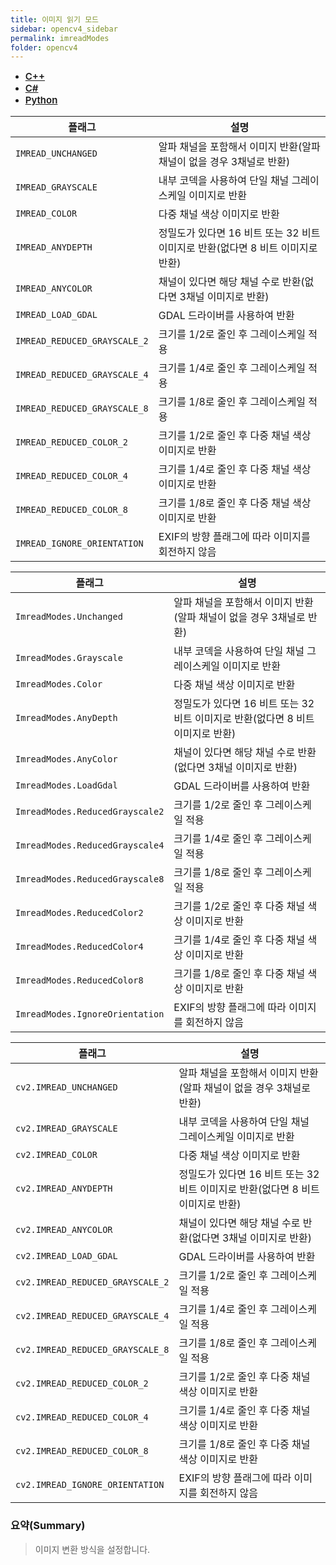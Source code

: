 ```yaml
---
title: 이미지 읽기 모드
sidebar: opencv4_sidebar
permalink: imreadModes
folder: opencv4
---
```


<ul id="profileTabs" class="nav nav-tabs">
    <li class="active"><a class="noCrossRef" href="#L1" data-toggle="tab" style="width: 100px; text-align: center; font-weight: 600; font-size: 15px;">C++</a></li>
    <li><a class="noCrossRef" href="#L2" data-toggle="tab" style="width: 100px; text-align: center; font-weight: 600; font-size: 15px;">C#</a></li>
    <li><a class="noCrossRef" href="#L3" data-toggle="tab" style="width: 100px; text-align: center; font-weight: 600; font-size: 15px;">Python</a></li>
</ul>

<div class="tab-content">
<div role="tabpanel" class="tab-pane active" id="L1" markdown="1">

| 플래그             | 설명                                                             |
| ----------------- | ---------------------------------------------------------------- | 
| `IMREAD_UNCHANGED` | 알파 채널을 포함해서 이미지 반환(알파 채널이 없을 경우 3채널로 반환) | 
| `IMREAD_GRAYSCALE` | 내부 코덱을 사용하여 단일 채널 그레이스케일 이미지로 반환 | 
| `IMREAD_COLOR` | 다중 채널 색상 이미지로 반환 | 
| `IMREAD_ANYDEPTH` | 정밀도가 있다면 16 비트 또는 32 비트 이미지로 반환(없다면 8 비트 이미지로 반환) | 
| `IMREAD_ANYCOLOR` | 채널이 있다면 해당 채널 수로 반환(없다면 3채널 이미지로 반환) | 
| `IMREAD_LOAD_GDAL` | GDAL 드라이버를 사용하여 반환 | 
| `IMREAD_REDUCED_GRAYSCALE_2` | 크기를 1/2로 줄인 후 그레이스케일 적용 | 
| `IMREAD_REDUCED_GRAYSCALE_4` | 크기를 1/4로 줄인 후 그레이스케일 적용 | 
| `IMREAD_REDUCED_GRAYSCALE_8` | 크기를 1/8로 줄인 후 그레이스케일 적용 | 
| `IMREAD_REDUCED_COLOR_2` | 크기를 1/2로 줄인 후 다중 채널 색상 이미지로 반환 | 
| `IMREAD_REDUCED_COLOR_4` | 크기를 1/4로 줄인 후 다중 채널 색상 이미지로 반환 | 
| `IMREAD_REDUCED_COLOR_8` | 크기를 1/8로 줄인 후 다중 채널 색상 이미지로 반환 | 
| `IMREAD_IGNORE_ORIENTATION` | EXIF의 방향 플래그에 따라 이미지를 회전하지 않음 |

</div>

<div role="tabpanel" class="tab-pane" id="L2" markdown="1">

| 플래그             | 설명                                                             |
| ----------------- | ---------------------------------------------------------------- | 
| `ImreadModes.Unchanged` | 알파 채널을 포함해서 이미지 반환(알파 채널이 없을 경우 3채널로 반환) | 
| `ImreadModes.Grayscale` | 내부 코덱을 사용하여 단일 채널 그레이스케일 이미지로 반환 | 
| `ImreadModes.Color` | 다중 채널 색상 이미지로 반환 | 
| `ImreadModes.AnyDepth` | 정밀도가 있다면 16 비트 또는 32 비트 이미지로 반환(없다면 8 비트 이미지로 반환) | 
| `ImreadModes.AnyColor` | 채널이 있다면 해당 채널 수로 반환(없다면 3채널 이미지로 반환) | 
| `ImreadModes.LoadGdal` | GDAL 드라이버를 사용하여 반환 | 
| `ImreadModes.ReducedGrayscale2` | 크기를 1/2로 줄인 후 그레이스케일 적용 | 
| `ImreadModes.ReducedGrayscale4` | 크기를 1/4로 줄인 후 그레이스케일 적용 | 
| `ImreadModes.ReducedGrayscale8` | 크기를 1/8로 줄인 후 그레이스케일 적용 | 
| `ImreadModes.ReducedColor2` | 크기를 1/2로 줄인 후 다중 채널 색상 이미지로 반환 | 
| `ImreadModes.ReducedColor4` | 크기를 1/4로 줄인 후 다중 채널 색상 이미지로 반환 | 
| `ImreadModes.ReducedColor8` | 크기를 1/8로 줄인 후 다중 채널 색상 이미지로 반환 | 
| `ImreadModes.IgnoreOrientation` | EXIF의 방향 플래그에 따라 이미지를 회전하지 않음 |

</div>

<div role="tabpanel" class="tab-pane" id="L3" markdown="1">

| 플래그             | 설명                                                             |
| ----------------- | ---------------------------------------------------------------- | 
| `cv2.IMREAD_UNCHANGED` | 알파 채널을 포함해서 이미지 반환(알파 채널이 없을 경우 3채널로 반환) | 
| `cv2.IMREAD_GRAYSCALE` | 내부 코덱을 사용하여 단일 채널 그레이스케일 이미지로 반환 | 
| `cv2.IMREAD_COLOR` | 다중 채널 색상 이미지로 반환 | 
| `cv2.IMREAD_ANYDEPTH` | 정밀도가 있다면 16 비트 또는 32 비트 이미지로 반환(없다면 8 비트 이미지로 반환) | 
| `cv2.IMREAD_ANYCOLOR` | 채널이 있다면 해당 채널 수로 반환(없다면 3채널 이미지로 반환) | 
| `cv2.IMREAD_LOAD_GDAL` | GDAL 드라이버를 사용하여 반환 | 
| `cv2.IMREAD_REDUCED_GRAYSCALE_2` | 크기를 1/2로 줄인 후 그레이스케일 적용 | 
| `cv2.IMREAD_REDUCED_GRAYSCALE_4` | 크기를 1/4로 줄인 후 그레이스케일 적용 | 
| `cv2.IMREAD_REDUCED_GRAYSCALE_8` | 크기를 1/8로 줄인 후 그레이스케일 적용 | 
| `cv2.IMREAD_REDUCED_COLOR_2` | 크기를 1/2로 줄인 후 다중 채널 색상 이미지로 반환 | 
| `cv2.IMREAD_REDUCED_COLOR_4` | 크기를 1/4로 줄인 후 다중 채널 색상 이미지로 반환 | 
| `cv2.IMREAD_REDUCED_COLOR_8` | 크기를 1/8로 줄인 후 다중 채널 색상 이미지로 반환 | 
| `cv2.IMREAD_IGNORE_ORIENTATION` | EXIF의 방향 플래그에 따라 이미지를 회전하지 않음 |

</div>
</div>

### 요약(Summary)

> 이미지 변환 방식을 설정합니다.